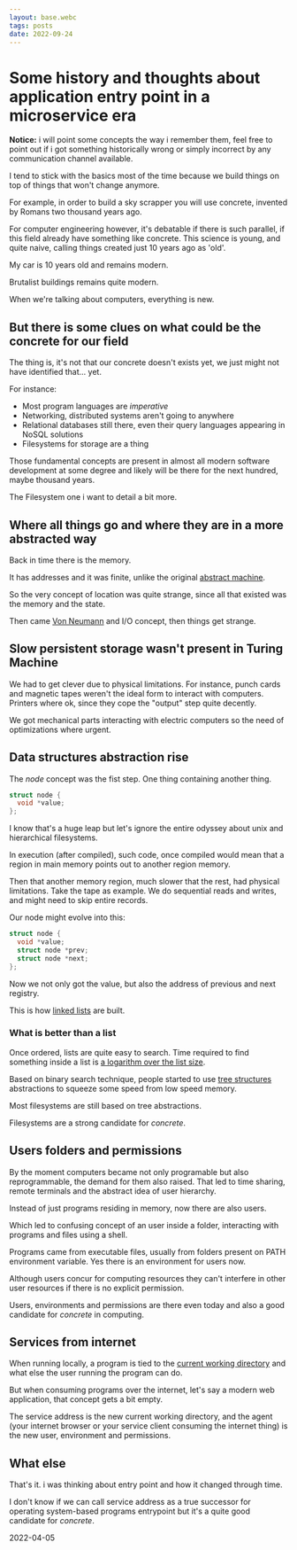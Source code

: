 ```yaml
---
layout: base.webc
tags: posts
date: 2022-09-24
---
```

# Some history and thoughts about application entry point in a microservice era

**Notice:** i will point some concepts the way i remember them, feel free to
point out if i got something historically wrong or simply incorrect by any
communication channel available.

I tend to stick with the basics most of the time because we build things on top
of things that won't change anymore.

For example, in order to build a sky scrapper you will use concrete, invented by
Romans two thousand years ago.

For computer engineering however, it's debatable if there is such parallel, if
this field already have something like concrete. This science is young, and
quite naive, calling things created just 10 years ago as 'old'.

My car is 10 years old and remains modern.

Brutalist buildings remains quite modern.

When we're talking about computers, everything is new.

## But there is some clues on what could be the concrete for our field

The thing is, it's not that our concrete doesn't exists yet, we just might not
have identified that... yet.

For instance:

- Most program languages are *imperative*
- Networking, distributed systems aren't going to anywhere
- Relational databases still there, even their query languages appearing in
  NoSQL solutions
- Filesystems for storage are a thing

Those fundamental concepts are present in almost all modern software development
at some degree and likely will be there for the next hundred, maybe thousand
years.

The Filesystem one i want to detail a bit more.

## Where all things go and where they are in a more abstracted way

Back in time there is the memory.

It has addresses and it was finite, unlike the original
[abstract machine](https://en.wikipedia.org/wiki/Turing_machine).

So the very concept of location was quite strange, since all that existed was
the memory and the state.

Then came [Von Neumann](https://en.wikipedia.org/wiki/Von_Neumann_architecture)
and I/O concept, then things get strange.

## Slow persistent storage wasn't present in Turing Machine

We had to get clever due to physical limitations. For instance, punch cards and
magnetic tapes weren't the ideal form to interact with computers. Printers where
ok, since they cope the "output" step quite decently.

We got mechanical parts interacting with electric computers so the need of
optimizations where urgent.

## Data structures abstraction rise

The *node* concept was the fist step. One thing containing another thing.

```c
struct node {
  void *value;
};
```

I know that's a huge leap but let's ignore the entire odyssey about unix and
hierarchical filesystems.

In execution (after compiled), such code, once compiled would mean that a region
in main memory points out to another region memory.

Then that another memory region, much slower that the rest, had physical
limitations. Take the tape as example. We do sequential reads and writes, and
might need to skip entire records.

Our node might evolve into this:

```c
struct node {
  void *value;
  struct node *prev;
  struct node *next;
};
```

Now we not only got the value, but also the address of previous and next
registry.

This is how [linked lists](https://en.wikipedia.org/wiki/Linked_list) are built.

### What is better than a list

Once ordered, lists are quite easy to search. Time required to find something
inside a list is
[a logarithm over the list size](https://en.wikipedia.org/wiki/Binary_search_algorithm).

Based on binary search technique, people started to use
[tree structures](https://en.wikipedia.org/wiki/B-tree) abstractions to squeeze
some speed from low speed memory.

Most filesystems are still based on tree abstractions.

Filesystems are a strong candidate for *concrete*.

## Users folders and permissions

By the moment computers became not only programable but also reprogrammable, the
demand for them also raised. That led to time sharing, remote terminals and the
abstract idea of user hierarchy.

Instead of just programs residing in memory, now there are also users.

Which led to confusing concept of an user inside a folder, interacting with
programs and files using a shell.

Programs came from executable files, usually from folders present on PATH
environment variable. Yes there is an environment for users now.

Although users concur for computing resources they can't interfere in other user
resources if there is no explicit permission.

Users, environments and permissions are there even today and also a good
candidate for *concrete* in computing.

## Services from internet

When running locally, a program is tied to the
[current working directory](https://en.wikipedia.org/wiki/Working_director) and
what else the user running the program can do.

But when consuming programs over the internet, let's say a modern web
application, that concept gets a bit empty.

The service address is the new current working directory, and the agent (your
internet browser or your service client consuming the internet thing) is the new
user, environment and permissions.

## What else

That's it. i was thinking about entry point and how it changed through time.

I don't know if we can call service address as a true successor for operating
system-based programs entrypoint but it's a quite good candidate for *concrete*.

2022-04-05
